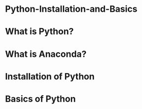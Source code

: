 # Python-Installation-and-Basics
# What is Python?
# What is Anaconda?
# Installation of Python
# Basics of Python
